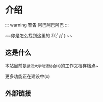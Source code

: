 # 介绍

::: warning 警告
阿巴阿巴阿巴
:::

~~你是怎么找到这里的 Σ(;ﾟдﾟ)  ~~

## 这是什么

本站目前是`武汉大学动漫协会HQ`的工作文档存档点~

更多功能正在建设中(x)

## 外部链接
